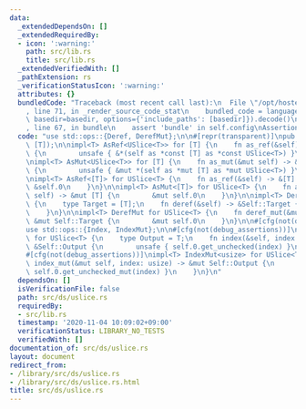 ```yaml
---
data:
  _extendedDependsOn: []
  _extendedRequiredBy:
  - icon: ':warning:'
    path: src/lib.rs
    title: src/lib.rs
  _extendedVerifiedWith: []
  _pathExtension: rs
  _verificationStatusIcon: ':warning:'
  attributes: {}
  bundledCode: "Traceback (most recent call last):\n  File \"/opt/hostedtoolcache/Python/3.9.0/x64/lib/python3.9/site-packages/onlinejudge_verify/documentation/build.py\"\
    , line 71, in _render_source_code_stat\n    bundled_code = language.bundle(stat.path,\
    \ basedir=basedir, options={'include_paths': [basedir]}).decode()\n  File \"/opt/hostedtoolcache/Python/3.9.0/x64/lib/python3.9/site-packages/onlinejudge_verify/languages/user_defined.py\"\
    , line 67, in bundle\n    assert 'bundle' in self.config\nAssertionError\n"
  code: "use std::ops::{Deref, DerefMut};\n\n#[repr(transparent)]\npub struct USlice<T>(pub\
    \ [T]);\n\nimpl<T> AsRef<USlice<T>> for [T] {\n    fn as_ref(&self) -> &USlice<T>\
    \ {\n        unsafe { &*(self as *const [T] as *const USlice<T>) }\n    }\n}\n\
    \nimpl<T> AsMut<USlice<T>> for [T] {\n    fn as_mut(&mut self) -> &mut USlice<T>\
    \ {\n        unsafe { &mut *(self as *mut [T] as *mut USlice<T>) }\n    }\n}\n\
    \nimpl<T> AsRef<[T]> for USlice<T> {\n    fn as_ref(&self) -> &[T] {\n       \
    \ &self.0\n    }\n}\n\nimpl<T> AsMut<[T]> for USlice<T> {\n    fn as_mut(&mut\
    \ self) -> &mut [T] {\n        &mut self.0\n    }\n}\n\nimpl<T> Deref for USlice<T>\
    \ {\n    type Target = [T];\n    fn deref(&self) -> &Self::Target {\n        &self.0\n\
    \    }\n}\n\nimpl<T> DerefMut for USlice<T> {\n    fn deref_mut(&mut self) ->\
    \ &mut Self::Target {\n        &mut self.0\n    }\n}\n\n#[cfg(not(debug_assertions))]\n\
    use std::ops::{Index, IndexMut};\n\n#[cfg(not(debug_assertions))]\nimpl<T> Index<usize>\
    \ for USlice<T> {\n    type Output = T;\n    fn index(&self, index: usize) ->\
    \ &Self::Output {\n        unsafe { self.0.get_unchecked(index) }\n    }\n}\n\n\
    #[cfg(not(debug_assertions))]\nimpl<T> IndexMut<usize> for USlice<T> {\n    fn\
    \ index_mut(&mut self, index: usize) -> &mut Self::Output {\n        unsafe {\
    \ self.0.get_unchecked_mut(index) }\n    }\n}\n"
  dependsOn: []
  isVerificationFile: false
  path: src/ds/uslice.rs
  requiredBy:
  - src/lib.rs
  timestamp: '2020-11-04 10:09:02+09:00'
  verificationStatus: LIBRARY_NO_TESTS
  verifiedWith: []
documentation_of: src/ds/uslice.rs
layout: document
redirect_from:
- /library/src/ds/uslice.rs
- /library/src/ds/uslice.rs.html
title: src/ds/uslice.rs
---
```

